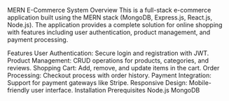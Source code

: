 MERN E-Commerce System
Overview
This is a full-stack e-commerce application built using the MERN stack (MongoDB, Express.js, React.js, Node.js). The application provides a complete solution for online shopping with features including user authentication, product management, and payment processing.

Features
User Authentication: Secure login and registration with JWT.
Product Management: CRUD operations for products, categories, and reviews.
Shopping Cart: Add, remove, and update items in the cart.
Order Processing: Checkout process with order history.
Payment Integration: Support for payment gateways like Stripe.
Responsive Design: Mobile-friendly user interface.
Installation
Prerequisites
Node.js
MongoDB
